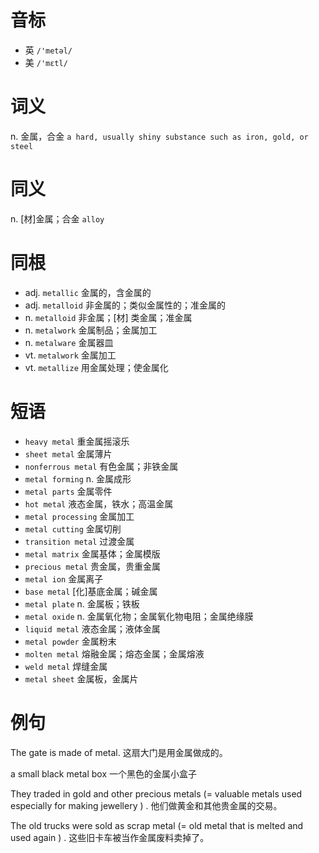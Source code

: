 # 音标

- 英 `/'metəl/`
- 美 `/'mɛtl/`

# 词义

n. 金属，合金
`a hard, usually shiny substance such as iron, gold, or steel`

# 同义

n. [材]金属；合金
`alloy`

# 同根

- adj. `metallic` 金属的，含金属的
- adj. `metalloid` 非金属的；类似金属性的；准金属的
- n. `metalloid` 非金属；[材] 类金属；准金属
- n. `metalwork` 金属制品；金属加工
- n. `metalware` 金属器皿
- vt. `metalwork` 金属加工
- vt. `metallize` 用金属处理；使金属化

# 短语

- `heavy metal` 重金属摇滚乐
- `sheet metal` 金属薄片
- `nonferrous metal` 有色金属；非铁金属
- `metal forming` n. 金属成形
- `metal parts` 金属零件
- `hot metal` 液态金属，铁水；高温金属
- `metal processing` 金属加工
- `metal cutting` 金属切削
- `transition metal` 过渡金属
- `metal matrix` 金属基体；金属模版
- `precious metal` 贵金属，贵重金属
- `metal ion` 金属离子
- `base metal` [化]基底金属；碱金属
- `metal plate` n. 金属板；铁板
- `metal oxide` n. 金属氧化物；金属氧化物电阻；金属绝缘膜
- `liquid metal` 液态金属；液体金属
- `metal powder` 金属粉末
- `molten metal` 熔融金属；熔态金属；金属熔液
- `weld metal` 焊缝金属
- `metal sheet` 金属板，金属片

# 例句

The gate is made of metal.
这扇大门是用金属做成的。

a small black metal box
一个黑色的金属小盒子

They traded in gold and other precious metals (= valuable metals used especially for making jewellery ) .
他们做黄金和其他贵金属的交易。

The old trucks were sold as scrap metal (= old metal that is melted and used again ) .
这些旧卡车被当作金属废料卖掉了。



